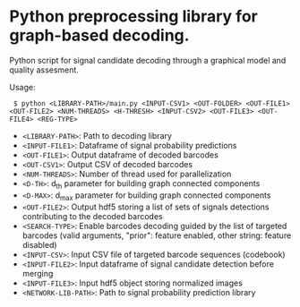 # Python preprocessing library for graph-based decoding.

Python script for signal candidate decoding through a graphical model and quality assesment.

Usage:

` $ python <LIBRARY-PATH>/main.py <INPUT-CSV1> <OUT-FOLDER> <OUT-FILE1> <OUT-FILE2> <NUM-THREADS> <H-THRESH> <INPUT-CSV2> <OUT-FILE3> <OUT-FILE4> <REG-TYPE>`

  - `<LIBRARY-PATH>`: Path to decoding library
  - `<INPUT-FILE1>`: Dataframe of signal probability predictions
  - `<OUT-FILE1>`: Output dataframe of decoded barcodes
  - `<OUT-CSV1>`: Output CSV of decoded barcodes
  - `<NUM-THREADS>`: Number of thread used for parallelization
  - `<D-TH>`: d<sub>th</sub> parameter for building graph connected components
  - `<D-MAX>`: d<sub>max</sub> parameter for building graph connected components
  - `<OUT-FILE2>`: Output hdf5 storing a list of sets of signals detections contributing to the decoded barcodes
  - `<SEARCH-TYPE>`: Enable barcodes decoding guided by the list of targeted barcodes (valid arguments, "prior": feature enabled, other string: feature disabled)
  - `<INPUT-CSV>`: Input CSV file of targeted barcode sequences (codebook)
  - `<INPUT-FILE2>`: Input dataframe of signal candidate detection before merging
  - `<INPUT-FILE3>`: Input hdf5 object storing normalized images
  - `<NETWORK-LIB-PATH>`: Path to signal probability prediction library
